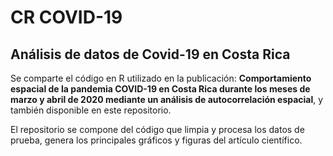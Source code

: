 # CR COVID-19

## Análisis de datos de Covid-19 en Costa Rica

Se comparte el código en R utilizado en la publicación: **Comportamiento espacial de la pandemia COVID-19 en Costa Rica durante los meses de marzo y abril de 2020 mediante un análisis de autocorrelación espacial**, y también disponible en este repositorio.

El repositorio se compone del código que limpia y procesa los datos de prueba, genera los principales gráficos y figuras del artículo científico. 

